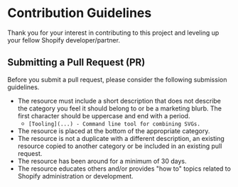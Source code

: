 # Contribution Guidelines

Thank you for your interest in contributing to this project and leveling up your fellow Shopify developer/partner.

## Submitting a Pull Request (PR)

Before you submit a pull request, please consider the following submission guidelines.

- The resource must include a short description that does not describe the category you feel it should belong to or be a marketing blurb. The first character should be uppercase and end with a period.
    - `[Tooling](...) - Command line tool for combining SVGs.`
- The resource is placed at the bottom of the appropriate category.
- The resource is not a duplicate with a different description, an existing resource copied to another category or be included in an existing pull request.
- The resource has been around for a minimum of 30 days.
- The resource educates others and/or provides "how to" topics related to Shopify administration or development.

